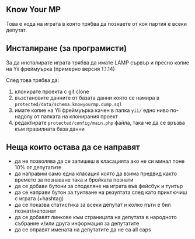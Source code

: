 ## Know Your MP

Това е кода на играта в която трябва да познаете от коя партия е всеки депутат.

## Инсталиране (за програмисти)

За да инсталирате играта трябва да имате LAMP сървър и пресно копие на Yii фреймуърка (примерно версия 1.1.14)

След това трябва да:

1. клонирате проекта с git clone
2. възстановите данните от базата данни която се намира в `protected/data/schema.knowyourmp.dump.sql`
3. имате копие на Yii фреймуърка качен в папка `yii/` едно ниво по-надолу от папката на клонирания проект
4. редактирате `protected/config/main.php` файла, така че да се връзва към правилната база данни

## Неща които остава да се направят

* да не позволява да се запишеш в класацията ако не си минал поне 10% от депутатите
* да направим само една класация която да взима предвид както времето за познаване така и бройката познати
* да се добави бутони за споделяне на играта във фейсбук и туитър
* да се направи бутон за туитване на резултата след като приключиш с играта (+hashtag)
* да се показва статистика за всеки депутат и колко пъти е бил познат/непознат
* да се добавят линкове към страницата на депутата в народното събрание и/или друга информация за депутатите
* да се оправят имената на депутатите да не са all caps
